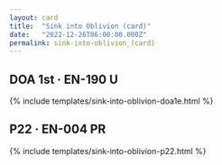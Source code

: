 ```yaml
---
layout: card
title:  "Sink into Oblivion (card)"
date:   "2022-12-26T06:00:00.000Z"
permalink: sink-into-oblivion_(card)
---
```


## DOA 1st &middot; EN-190 U

{% include templates/sink-into-oblivion-doa1e.html %}


## P22 &middot; EN-004 PR

{% include templates/sink-into-oblivion-p22.html %}
